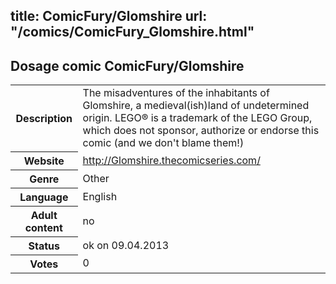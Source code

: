 title: ComicFury/Glomshire
url: "/comics/ComicFury_Glomshire.html"
---
Dosage comic ComicFury/Glomshire
-----------------------------------------

<table class="comicinfo">
<tr>
<th>Description</th><td>The misadventures of the inhabitants of Glomshire, a medieval(ish)land of undetermined origin. LEGO® is a trademark of the LEGO Group, which does not sponsor, authorize or endorse this comic (and we don't blame them!)</td>
</tr>
<tr>
<th>Website</th><td><a href="http://Glomshire.thecomicseries.com/">http://Glomshire.thecomicseries.com/</a></td>
</tr>
<tr>
<th>Genre</th><td>Other</td>
</tr>
<tr>
<th>Language</th><td>English</td>
</tr>
<tr>
<th>Adult content</th><td>no</td>
</tr>
<tr>
<th>Status</th><td>ok on 09.04.2013</td>
</tr>
<tr>
<th>Votes</th><td>0</div></td>
</tr>
</table>
